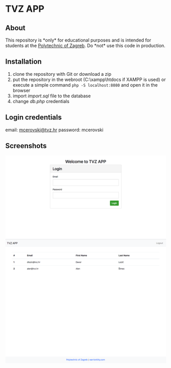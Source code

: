 # TVZ APP

## About
This repository is \*only\* for educational purposes and is intended for students at the [Polytechnic of Zagreb](https://www.tvz.hr/). Do \*not\* use this code in production.

## Installation
1. clone the repository with Git or download a zip
2. put the repository in the webroot (C:\xampp\htdocs if XAMPP is used) or execute a simple command ```php -S localhost:8080``` and open it in the browser
2. import *import.sql* file to the database
3. change *db.php* credentials

## Login credentials
email: mcerovski@tvz.hr
password: mcerovski

## Screenshots
![login](img/login.png)
![users](img/users.png)
